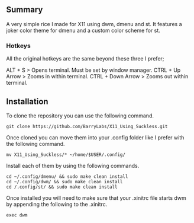 ## Summary
A very simple rice I made for X11 using dwm, dmenu and st. It features a joker color theme for dmenu and a custom color scheme for st.

### Hotkeys
All the original hotkeys are the same beyond these three I prefer;

ALT + S > Opens terminal. Must be set by window manager.
CTRL + Up Arrow > Zooms in within terminal.
CTRL + Down Arrow > Zooms out within terminal.

## Installation
To clone the repository you can use the following command.
~~~
git clone https://github.com/BarryLabs/X11_Using_Suckless.git
~~~

Once cloned you can move them into your .config folder like I prefer with the following command.
~~~
mv X11_Using_Suckless/* ~/home/$USER/.config/
~~~

Install each of them by using the following commands.
~~~
cd ~/.config/dmenu/ && sudo make clean install
cd ~/.config/dwm/ && sudo make clean install
cd /.config/st/ && sudo make clean install
~~~

Once installed you will need to make sure that your .xinitrc file starts dwm by appending the following to the .xinitrc.
~~~
exec dwm
~~~